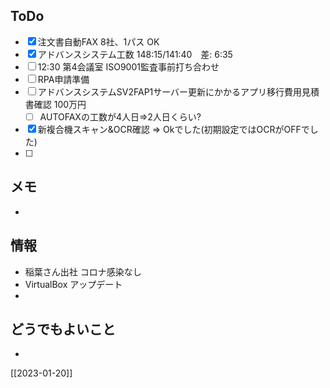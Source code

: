 ## ToDo
- [x] 注文書自動FAX 8社、1パス OK
- [x] アドバンスシステム工数 148:15/141:40　差: 6:35
- [ ] 12:30 第4会議室 ISO9001監査事前打ち合わせ
- [ ] RPA申請準備
- [ ] アドバンスシステムSV2FAP1サーバー更新にかかるアプリ移行費用見積書確認 100万円
	- [ ] AUTOFAXの工数が4人日⇒2人日くらい?
- [x] 新複合機スキャン&OCR確認 ⇒ Okでした(初期設定ではOCRがOFFでした)
- [ ] 


## メモ
- 


## 情報
- 稲葉さん出社 コロナ感染なし
- VirtualBox アップデート
- 


## どうでもよいこと
- 


[[2023-01-20]]

